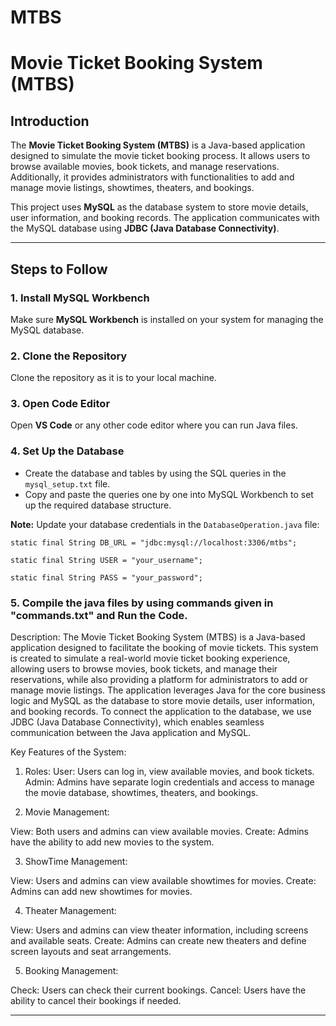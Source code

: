 # MTBS
# Movie Ticket Booking System (MTBS)

## Introduction

The **Movie Ticket Booking System (MTBS)** is a Java-based application designed to simulate the movie ticket booking process. It allows users to browse available movies, book tickets, and manage reservations. Additionally, it provides administrators with functionalities to add and manage movie listings, showtimes, theaters, and bookings.

This project uses **MySQL** as the database system to store movie details, user information, and booking records. The application communicates with the MySQL database using **JDBC (Java Database Connectivity)**.

---

## Steps to Follow

### 1. Install MySQL Workbench
Make sure **MySQL Workbench** is installed on your system for managing the MySQL database.

### 2. Clone the Repository
Clone the repository as it is to your local machine.

### 3. Open Code Editor
Open **VS Code** or any other code editor where you can run Java files.

### 4. Set Up the Database
- Create the database and tables by using the SQL queries in the `mysql_setup.txt` file. 
- Copy and paste the queries one by one into MySQL Workbench to set up the required database structure.

**Note:** Update your database credentials in the `DatabaseOperation.java` file:

    static final String DB_URL = "jdbc:mysql://localhost:3306/mtbs";

    static final String USER = "your_username";

    static final String PASS = "your_password";

### 5. Compile the java files by using commands given in "commands.txt" and Run the Code.

Description:
The Movie Ticket Booking System (MTBS) is a Java-based application designed to facilitate the booking of movie tickets. This system is created to simulate a real-world movie ticket booking experience, allowing users to browse movies, book tickets, and manage their reservations, while also providing a platform for administrators to add or manage movie listings.
The application leverages Java for the core business logic and MySQL as the database to store movie details, user information, and booking records. To connect the application to the database, we use JDBC (Java Database Connectivity), which enables seamless communication between the Java application and MySQL.

Key Features of the System:

1. Roles:
User: Users can log in, view available movies, and book tickets.
Admin: Admins have separate login credentials and access to manage the movie database, showtimes, theaters, and bookings.

2. Movie Management:

View: Both users and admins can view available movies.
Create: Admins have the ability to add new movies to the system.

3. ShowTime Management:

View: Users and admins can view available showtimes for movies.
Create: Admins can add new showtimes for movies.

4. Theater Management:

View: Users and admins can view theater information, including screens and available seats.
Create: Admins can create new theaters and define screen layouts and seat arrangements.

5. Booking Management:

Check: Users can check their current bookings.
Cancel: Users have the ability to cancel their bookings if needed.

---



